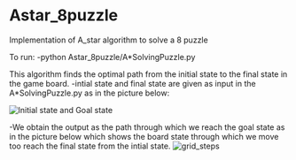 # Astar_8puzzle
Implementation of A_star algorithm to solve a 8 puzzle

To run:
  -python Astar_8puzzle/A*SolvingPuzzle.py


This algorithm finds the optimal path  from the initial state to the final state in the game board.
-intial state and final state are given as input in the A*SolvingPuzzle.py as in the picture below:

![Initial state and Goal state](https://user-images.githubusercontent.com/49853921/210915297-fcf593c1-f489-4488-934c-639e2703735f.png)


-We obtain the output as the path through which we reach the goal state as in the picture below which shows the board state 
 through which we move too reach the final state from the intial state.
 ![grid_steps](https://user-images.githubusercontent.com/49853921/210915654-faae0989-05ca-4688-a355-42f4bb77dbf7.png)
